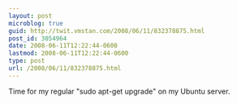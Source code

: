 ```yaml
---
layout: post
microblog: true
guid: http://twit.vmstan.com/2008/06/11/832378875.html
post_id: 3054964
date: 2008-06-11T12:22:44-0600
lastmod: 2008-06-11T12:22:44-0600
type: post
url: /2008/06/11/832378875.html
---
```

Time for my regular "sudo apt-get upgrade" on my Ubuntu server.
